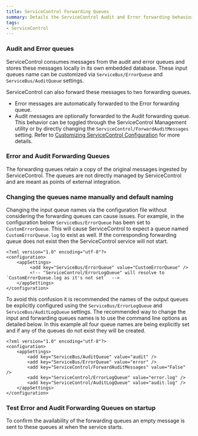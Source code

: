 ```yaml
---
title: ServiceControl Forwarding Queues
summary: Details the ServiceControl Audit and Error forwarding behavior and configuration 
tags:
- ServiceControl
---
```


### Audit and Error queues

ServiceControl consumes messages from the audit and error queues and stores these messages locally in its own embedded database. These input queues name can be customized via `ServiceBus/ErrorQueue` and `ServiceBus/AuditQueue` settings.

ServiceControl can also forward these messages to two forwarding queues. 

* Error messages are automatically forwarded to the Error forwarding queue.
* Audit messages are optionally forwarded to the Audit forwarding queue.  This behavior can be toggled through the ServiceControl Management utility or by directly changing the  `ServiceControl/ForwardAuditMessages` setting. Refer to [Customizing ServiceControl Configuration](creating-config-file.md) for more details.  

### Error and Audit Forwarding Queues  

The forwarding queues retain a copy of the original messages ingested by ServiceControl.
The queues are not directly managed by ServiceControl and are meant as points of external integration.
 
### Changing the queues name manually and default naming

Changing the input queue names via the configuration file without considering the forwarding queues can cause issues. For example, in the configuration below `ServiceBus/ErrorQueue` has been set to `CustomErrorQueue`. This will cause ServiceControl to expect a queue named `CustomErrorQueue.log` to exist as well. If the corresponding forwarding queue does not exist then the ServiceControl service will not start.

```
<?xml version="1.0" encoding="utf-8"?>
<configuration>
    <appSettings>
		 <add key="ServiceBus/ErrorQueue" value="CustomErrorQueue" />
	     <!-- "ServiceControl/ErrorLogQueue" will resolve to `CustomErrorQueue.log as it's not set`  -->
    </appSettings>
</configuration>
```

To avoid this confusion it is recommended the names of the output queues be explicitly configured using the `ServiceBus/ErrorLogQueue` and `ServiceBus/AuditLogQueue` settings. The recommended way to change the input and forwarding queues names is to use the command line options as detailed below. In this example all four queue names are being explicitly set and if any of the queues do not exist they will be created.

```
<?xml version="1.0" encoding="utf-8"?>
<configuration>
    <appSettings>
        <add key="ServiceBus/AuditQueue" value="audit" />
        <add key="ServiceBus/ErrorQueue" value="error" />
		<add key="ServiceControl/ForwardAuditMessages" value="False" />
        <add key="ServiceControl/ErrorLogQueue" value="error.log" />
        <add key="ServiceControl/AuditLogQueue" value="audit.log" />    
    </appSettings>
</configuration>
```

### Test Error and Audit Forwarding Queues on startup

To confirm the availability of the forwarding queues an empty message is sent to these queues at when the service starts.